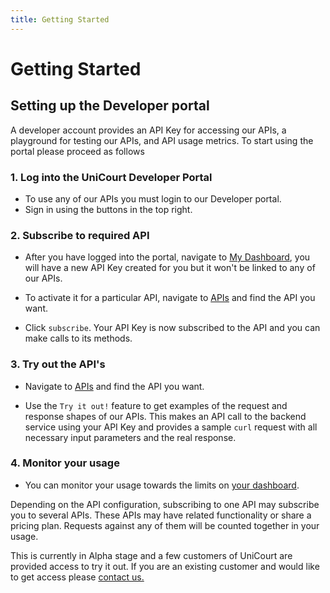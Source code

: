 ```yaml
---
title: Getting Started
---
```


# Getting Started

## Setting up the Developer portal 

A developer account provides an API Key for accessing our APIs, a playground for testing our APIs, and API usage metrics. To start using the portal please proceed as follows

### 1. Log into the UniCourt Developer Portal
- To use any of our APIs you must login to our Developer portal. 
- Sign in using the buttons in the top right.

### 2. Subscribe to required API
- After you have logged into the portal, navigate to [My  Dashboard](/dashboard), you will have a new API Key created for you but it won't be linked to any of our APIs.


- To activate it for a particular API, navigate to [APIs](/apis) and find the API you want.

- Click `subscribe`. Your API Key is now subscribed to the API and you can make calls to its methods.

### 3. Try out the API's
- Navigate to [APIs](/apis) and find the API you want.

- Use the `Try it out!` feature to get examples of the request and response shapes of our APIs. This makes an API call to the backend service using your API Key and provides a sample `curl` request with all necessary input parameters and the real response.


### 4. Monitor your usage
 - You can monitor your usage towards the limits on [your dashboard](/dashboard). 
 


Depending on the API configuration, subscribing to one API may subscribe you to several APIs. These APIs may have related functionality or share a pricing plan. Requests against any of them will be counted together in your usage. 
 
This is currently in Alpha stage and a few customers of UniCourt are provided access to try it out. If you are an existing customer and would like to get access please [contact us.](https://unicourt.com/contact-us)
